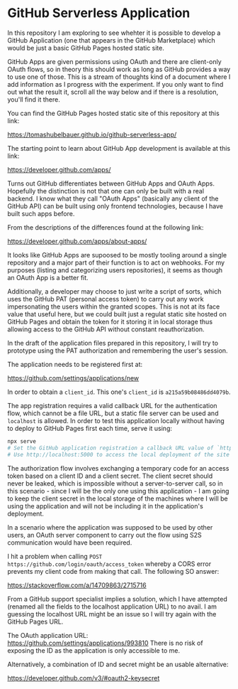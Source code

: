 # GitHub Serverless Application

In this repository I am exploring to see whehter it is possible to develop a GitHub Application
(one that appears in the GitHub Marketplace) which would be just a basic GitHub Pages hosted
static site.

GitHub Apps are given permissions using OAuth and there are client-only OAuth flows, so in
theory this should work as long as GitHub provides a way to use one of those. This is a stream
of thoughts kind of a document where I add information as I progress with the experiment. If you
only want to find out what the result it, scroll all the way below and if there is a resolution,
you'll find it there.

You can find the GitHub Pages hosted static site of this repository at this link:

https://tomashubelbauer.github.io/github-serverless-app/

The starting point to learn about GitHub App development is available at this link:

https://developer.github.com/apps/

Turns out GitHub differentiates between GitHub Apps and OAuth Apps. Hopefully the distinction
is not that one can only be built with a real backend. I know what they call "OAuth Apps"
(basically any client of the GitHub API) can be built using only frontend technologies, because
I have built such apps before.

From the descriptions of the differences found at the following link:

https://developer.github.com/apps/about-apps/

It looks like GitHub Apps are supoosed to be mostly tooling around a single repository and
a major part of their function is to act on webhooks. For my purposes (listing and categorizing
users repositories), it seems as though an OAuth App is a better fit.

Additionally, a developer may choose to just write a script of sorts, which uses the GitHub PAT
(personal access token) to carry out any work impersonating the users within the granted scopes.
This is not at its face value that useful here, but we could built just a regulat static site
hosted on GitHub Pages and obtain the token for it storing it in local storage thus allowing
access to the GitHub API without constant reauthorization.

In the draft of the application files prepared in this repository, I will try to prototype
using the PAT authorization and remembering the user's session.

The application needs to be registered first at:

https://github.com/settings/applications/new

In order to obtain a `client_id`. This one's `client_id` is `a215a59b08486dd4079b`.

The app registration requires a valid callback URL for the authentication flow, which cannot
be a file URL, but a static file server can be used and `localhost` is allowed. In order to
test this application locally without having to deploy to GitHub Pages first each time,
serve it using:

```powershell
npx serve
# Set the GitHub application registration a callback URL value of `http://localhost:5000`
# Use http://localhost:5000 to access the local deployment of the site
```

The authorization flow involves exchanging a temporary code for an access token based on a
client ID and a client secret. The client secret should never be leaked, which is impossible
without a server-to-server call, so in this scenario - since I will be the only one using this
application - I am going to keep the client secret in the local storage of the machines where
I will be using the application and will not be including it in the application's deployment.

In a scenario where the application was supposed to be used by other users, an OAuth server
component to carry out the flow using S2S communication would have been required.

I hit a problem when calling `POST https://github.com/login/oauth/access_token` whereby a
CORS error prevents my client code from making that call. The following SO answer:

https://stackoverflow.com/a/14709863/2715716

From a GitHub support specialist implies a solution, which I have attempted (renamed all
the fields to the localhost application URL) to no avail. I am guessing the localhost URL
might be an issue so I will try again with the GitHub Pages URL.

The OAuth application URL: https://github.com/settings/applications/993810
There is no risk of exposing the ID as the application is only accessible to me.

Alternatively, a combination of ID and secret might be an usable alternative:

https://developer.github.com/v3/#oauth2-keysecret
